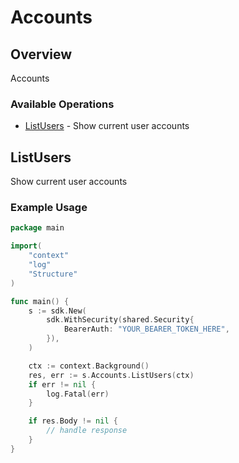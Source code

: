 # Accounts

## Overview

Accounts

### Available Operations

* [ListUsers](#listusers) - Show current user accounts

## ListUsers

Show current user accounts

### Example Usage

```go
package main

import(
	"context"
	"log"
	"Structure"
)

func main() {
    s := sdk.New(
        sdk.WithSecurity(shared.Security{
            BearerAuth: "YOUR_BEARER_TOKEN_HERE",
        }),
    )

    ctx := context.Background()
    res, err := s.Accounts.ListUsers(ctx)
    if err != nil {
        log.Fatal(err)
    }

    if res.Body != nil {
        // handle response
    }
}
```
